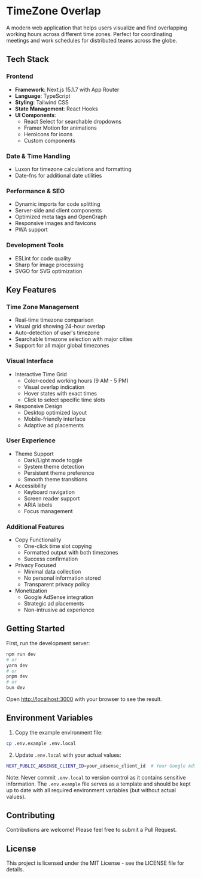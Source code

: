 # TimeZone Overlap

A modern web application that helps users visualize and find overlapping working hours across different time zones. Perfect for coordinating meetings and work schedules for distributed teams across the globe.

## Tech Stack

### Frontend
- **Framework**: Next.js 15.1.7 with App Router
- **Language**: TypeScript
- **Styling**: Tailwind CSS
- **State Management**: React Hooks
- **UI Components**:
  - React Select for searchable dropdowns
  - Framer Motion for animations
  - Heroicons for icons
  - Custom components

### Date & Time Handling
- Luxon for timezone calculations and formatting
- Date-fns for additional date utilities

### Performance & SEO
- Dynamic imports for code splitting
- Server-side and client components
- Optimized meta tags and OpenGraph
- Responsive images and favicons
- PWA support

### Development Tools
- ESLint for code quality
- Sharp for image processing
- SVGO for SVG optimization

## Key Features

### Time Zone Management
- Real-time timezone comparison
- Visual grid showing 24-hour overlap
- Auto-detection of user's timezone
- Searchable timezone selection with major cities
- Support for all major global timezones

### Visual Interface
* Interactive Time Grid
  - Color-coded working hours (9 AM - 5 PM)
  - Visual overlap indication
  - Hover states with exact times
  - Click to select specific time slots
* Responsive Design
  - Desktop optimized layout
  - Mobile-friendly interface
  - Adaptive ad placements

### User Experience
* Theme Support
  - Dark/Light mode toggle
  - System theme detection
  - Persistent theme preference
  - Smooth theme transitions
* Accessibility
  - Keyboard navigation
  - Screen reader support
  - ARIA labels
  - Focus management

### Additional Features
* Copy Functionality
  - One-click time slot copying
  - Formatted output with both timezones
  - Success confirmation
* Privacy Focused
  - Minimal data collection
  - No personal information stored
  - Transparent privacy policy
* Monetization
  - Google AdSense integration
  - Strategic ad placements
  - Non-intrusive ad experience

## Getting Started

First, run the development server:

```bash
npm run dev
# or
yarn dev
# or
pnpm dev
# or
bun dev
```

Open [http://localhost:3000](http://localhost:3000) with your browser to see the result.

## Environment Variables

1. Copy the example environment file:
```bash
cp .env.example .env.local
```

2. Update `.env.local` with your actual values:
```bash
NEXT_PUBLIC_ADSENSE_CLIENT_ID=your_adsense_client_id  # Your Google AdSense Publisher ID
```

Note: Never commit `.env.local` to version control as it contains sensitive information. The `.env.example` file serves as a template and should be kept up to date with all required environment variables (but without actual values).

## Contributing

Contributions are welcome! Please feel free to submit a Pull Request.

## License

This project is licensed under the MIT License - see the LICENSE file for details.
